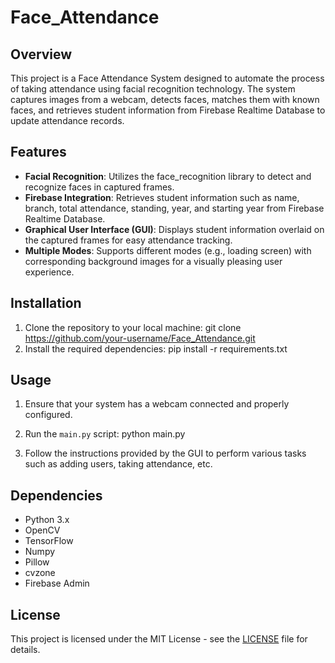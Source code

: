 # Face_Attendance

## Overview
This project is a Face Attendance System designed to automate the process of taking attendance using facial recognition technology. The system captures images from a webcam, detects faces, matches them with known faces, and retrieves student information from Firebase Realtime Database to update attendance records.

## Features
- **Facial Recognition**: Utilizes the face_recognition library to detect and recognize faces in captured frames.
- **Firebase Integration**: Retrieves student information such as name, branch, total attendance, standing, year, and starting year from Firebase Realtime Database.
- **Graphical User Interface (GUI)**: Displays student information overlaid on the captured frames for easy attendance tracking.
- **Multiple Modes**: Supports different modes (e.g., loading screen) with corresponding background images for a visually pleasing user experience.

## Installation
1. Clone the repository to your local machine:
git clone https://github.com/your-username/Face_Attendance.git
2. Install the required dependencies:
pip install -r requirements.txt

## Usage
1. Ensure that your system has a webcam connected and properly configured.
2. Run the `main.py` script:
python main.py

3. Follow the instructions provided by the GUI to perform various tasks such as adding users, taking attendance, etc.

## Dependencies
- Python 3.x
- OpenCV
- TensorFlow
- Numpy
- Pillow
- cvzone
- Firebase Admin

## License
This project is licensed under the MIT License - see the [LICENSE](LICENSE) file for details.
